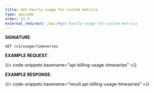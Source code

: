 ```yaml
---
title: Get hourly usage for custom metrics
type: apicode
order: 33.3
external_redirect: /api/#get-hourly-usage-for-custom-metrics
---
```



**SIGNATURE**:

`GET /v1/usage/timeseries`

**EXAMPLE REQUEST**:

{{< code-snippets basename="api-billing-usage-timeseries" >}}

**EXAMPLE RESPONSE**:

{{< code-snippets basename="result.api-billing-usage-timeseries" >}}
